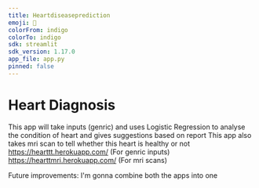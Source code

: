```yaml
---
title: Heartdiseaseprediction
emoji: 🐢
colorFrom: indigo
colorTo: indigo
sdk: streamlit
sdk_version: 1.17.0
app_file: app.py
pinned: false
---
```



# Heart Diagnosis
This app will take inputs (genric)
 and uses Logistic Regression to analyse the condition of heart and gives suggestions based on report
This app also takes mri scan to tell whether this heart is healthy or not
https://hearttt.herokuapp.com/ (For genric inputs)
https://hearttmri.herokuapp.com/ (For mri scans)

Future improvements:
I'm gonna combine both the apps into one
